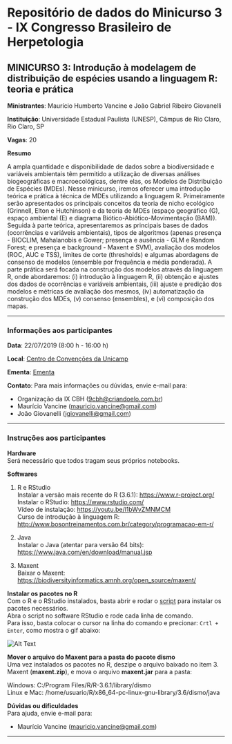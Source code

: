 # Repositório de dados do Minicurso 3 - IX Congresso Brasileiro de Herpetologia

## MINICURSO 3: Introdução à modelagem de distribuição de espécies usando a linguagem R: teoria e prática

**Ministrantes**: Maurício Humberto Vancine e João Gabriel Ribeiro Giovanelli

**Instituição**: Universidade Estadual Paulista (UNESP), Câmpus de Rio Claro, Rio Claro, SP

**Vagas**: 20

**Resumo**

A ampla quantidade e disponibilidade de dados sobre a biodiversidade e variáveis ambientais têm permitido a utilização de diversas análises biogeográficas e macroecológicas, dentre elas, os Modelos de Distribuição de Espécies (MDEs). Nesse minicurso, iremos oferecer uma introdução teórica e prática à técnica de MDEs utilizando a linguagem R. Primeiramente serão apresentados os principais conceitos da teoria de nicho ecológico (Grinnell, Elton e Hutchinson) e da teoria de MDEs (espaço geográfico (G), espaço ambiental (E) e diagrama Biótico-Abiótico-Movimentação (BAM)). Seguida à parte teórica, apresentaremos as principais bases de dados (ocorrências e variáveis ambientais), tipos de algoritmos (apenas presença - BIOCLIM, Mahalanobis e Gower; presença e ausência - GLM e Random Forest; e presença e background - Maxent e SVM), avaliação dos modelos (ROC, AUC e TSS), limites de corte (thresholds) e algumas abordagens de consenso de modelos (ensemble por frequência e média ponderada). A parte prática será focada na construção dos modelos através da linguagem R, onde abordaremos: (i) introdução à linguagem R, (ii) obtenção e ajustes dos dados de ocorrências e variáveis ambientais, (iii) ajuste e predição dos modelos e métricas de avaliação dos mesmos, (iv) automatização da construção dos MDEs, (v) consenso (ensembles), e (vi) composição dos mapas.

---

### Informações aos participantes

**Data**: 22/07/2019 (8:00 h - 16:00 h)

**Local**: [Centro de Convenções da Unicamp](https://goo.gl/maps/x2JnxBeGkx1yZghu6)

**Ementa**: [Ementa](https://gitlab.com/mauriciovancine/course-sdm/blob/master/00_ementa/00_ementa.pdf)

**Contato**: 
Para mais informações ou dúvidas, envie e-mail para:

- Organização da IX CBH (9cbh@criandoelo.com.br)
- Maurício Vancine (mauricio.vancine@gmail.com)
- João Giovanelli (jgiovanelli@gmail.com)

---

### Instruções aos participantes

**Hardware** <br>
Será necessário que todos tragam seus próprios notebooks.

**Softwares**
1. R e RStudio <br>
Instalar a versão mais recente do R (3.6.1): https://www.r-project.org/ <br>
Instalar o RStudio: https://www.rstudio.com/ <br>
Vídeo de instalação: https://youtu.be/l1bWvZMNMCM <br>
Curso de introdução à linguagem R: http://www.bosontreinamentos.com.br/category/programacao-em-r/

2. Java <br>
Instalar o Java (atentar para versão 64 bits): https://www.java.com/en/download/manual.jsp <br>

3. Maxent <br>
Baixar o Maxent: https://biodiversityinformatics.amnh.org/open_source/maxent/

**Instalar os pacotes no R** <br>
Com o R e o RStudio instalados, basta abrir e rodar o [script](https://gitlab.com/mauriciovancine/course-sdm/blob/master/00_scripts/00_script_install_packages.R) para instalar os pacotes necessários. <br>
Abra o script no software RStudio e rode cada linha de comando. <br>
Para isso, basta colocar o cursor na linha do comando e precionar: `Crtl + Enter`, como mostra o gif abaixo:

![Alt Text](https://appsilon.com/wp-content/uploads/2019/03/blog_code_execution_optimized.gif)

**Mover o arquivo do Maxent para a pasta do pacote dismo** <br>
Uma vez instalados os pacotes no R, deszipe o arquivo baixado no item 3. Maxent (**maxent.zip**), e mova o arquivo **maxent.jar** para a pasta: <br>

Windows: C:/Program Files/R/R-3.6.1/library/dismo <br>
Linux e Mac:   /home/usuario/R/x86_64-pc-linux-gnu-library/3.6/dismo/java

**Dúvidas ou dificuldades** <br>
Para ajuda, envie e-mail para: <br>

- Maurício Vancine (mauricio.vancine@gmail.com)

---